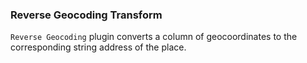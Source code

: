 ### Reverse Geocoding Transform

`Reverse Geocoding` plugin converts a column of geocoordinates to the corresponding string address of the place.